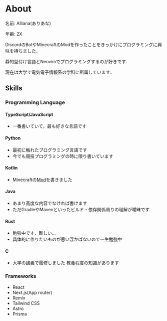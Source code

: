 # About

名前: Alliana(ありあな)

年齢: 2X

DiscordのBotやMinecraftのModを作ったことをきっかけにプログラミングに興味を持ちました．

静的型付け言語とNeovimでプログラミングするのが好きです．

現在は大学で電気電子情報系の学科に所属しています．

## Skills

### Programming Language

#### TypeScript/JavaScript
  - 一番書いていて，最も好きな言語です

#### Python
  - 最初に触れたプログラミング言語です
  - 今でも競技プログラミングの時に限り書いています

#### Kotlin
  - Minecraftの[Mod](https://github.com/Allianaab2m/RomeChat)を書きました

#### Java
  - あまり高度な内容でなければ書けます
  - ただGradleやMavenといったビルド・依存関係周りの理解が曖昧です
  
#### Rust
  - 勉強中です．難しい...
  - 具体的に作りたいものが思い浮かばないので一生勉強中

#### C
  - 大学の講義で履修しました 教養程度の知識があります
  
### Frameworks
- React
- Next.js(App router)
- Remix
- Tailwind CSS
- Astro
- Prisma